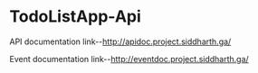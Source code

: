 # TodoListApp-Api

API documentation link--http://apidoc.project.siddharth.ga/

Event documentation link--http://eventdoc.project.siddharth.ga/
